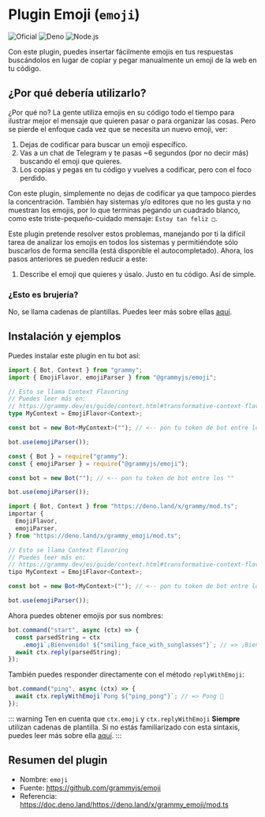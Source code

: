 # Plugin Emoji (`emoji`)

![Oficial](/badges/official-es.svg) ![Deno](/badges/deno.svg) ![Node.js](/badges/nodejs.svg)

Con este plugin, puedes insertar fácilmente emojis en tus respuestas buscándolos en lugar de copiar y pegar manualmente un emoji de la web en tu código.

## ¿Por qué debería utilizarlo?

¿Por qué no? La gente utiliza emojis en su código todo el tiempo para ilustrar mejor el mensaje que quieren pasar o para organizar las cosas.
Pero se pierde el enfoque cada vez que se necesita un nuevo emoji, ver:

1. Dejas de codificar para buscar un emoji específico.
2. Vas a un chat de Telegram y te pasas ~6 segundos (por no decir más) buscando el emoji que quieres.
3. Los copias y pegas en tu código y vuelves a codificar, pero con el foco perdido.

Con este plugin, simplemente no dejas de codificar ya que tampoco pierdes la concentración.
También hay sistemas y/o editores que no les gusta y no muestran los emojis, por lo que terminas pegando un cuadrado blanco, como este triste-pequeño-cuidado mensaje: `Estoy tan feliz □`.

Este plugin pretende resolver estos problemas, manejando por ti la difícil tarea de analizar los emojis en todos los sistemas y permitiéndote sólo buscarlos de forma sencilla (está disponible el autocompletado). Ahora, los pasos anteriores se pueden reducir a este:

1. Describe el emoji que quieres y úsalo. Justo en tu código. Así de simple.

### ¿Esto es brujería?

No, se llama cadenas de plantillas.
Puedes leer más sobre ellas [aquí](https://developer.mozilla.org/es/docs/Web/JavaScript/Reference/Template_literals).

## Instalación y ejemplos

Puedes instalar este plugin en tu bot así:

<CodeGroup>
  <CodeGroupItem title="TypeScript" active>

```ts
import { Bot, Context } from "grammy";
import { EmojiFlavor, emojiParser } from "@grammyjs/emoji";

// Esto se llama Context Flavoring
// Puedes leer más en:
// https://grammy.dev/es/guide/context.html#transformative-context-flavors
type MyContext = EmojiFlavor<Context>;

const bot = new Bot<MyContext>(""); // <-- pon tu token de bot entre los ""

bot.use(emojiParser());
```

</CodeGroupItem>
  <CodeGroupItem title="JavaScript">

```js
const { Bot } = require("grammy");
const { emojiParser } = require("@grammyjs/emoji");

const bot = new Bot(""); // <-- pon tu token de bot entre los ""

bot.use(emojiParser());
```

</CodeGroupItem>
  <CodeGroupItem title="Deno">

```ts
import { Bot, Context } from "https://deno.land/x/grammy/mod.ts";
importar {
  EmojiFlavor,
  emojiParser,
} from "https://deno.land/x/grammy_emoji/mod.ts";

// Esto se llama Context Flavoring
// Puedes leer más en:
// https://grammy.dev/es/guide/context.html#transformative-context-flavors
tipo MyContext = EmojiFlavor<Context>;

const bot = new Bot<MyContext>(""); // <-- pon tu token de bot entre los ""

bot.use(emojiParser());
```

</CodeGroupItem>
</CodeGroup>

Ahora puedes obtener emojis por sus nombres:

```js
bot.command("start", async (ctx) => {
  const parsedString = ctx
    .emoji`¡Bienvenido! ${"smiling_face_with_sunglasses"}`; // => ¡Bienvenido! 😎
  await ctx.reply(parsedString);
});
```

También puedes responder directamente con el método `replyWithEmoji`:

```js
bot.command("ping", async (ctx) => {
  await ctx.replyWithEmoji`Pong ${"ping_pong"}`; // => Pong 🏓
});
```

::: warning Ten en cuenta que
`ctx.emoji` y `ctx.replyWithEmoji` **Siempre** utilizan cadenas de plantilla.
Si no estás familiarizado con esta sintaxis, puedes leer más sobre ella [aquí](https://developer.mozilla.org/es/docs/Web/JavaScript/Reference/Template_literals).
:::

## Resumen del plugin

- Nombre: `emoji`
- Fuente: <https://github.com/grammyjs/emoji>
- Referencia: <https://doc.deno.land/https://deno.land/x/grammy_emoji/mod.ts>
